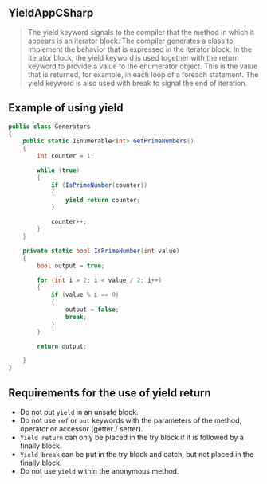 ## YieldAppCSharp
> The yield keyword signals to the compiler that the method in which it appears is an iterator block. The compiler generates a class to implement the behavior that is expressed in the iterator block. In the iterator block, the yield keyword is used together with the return keyword to provide a value to the enumerator object. This is the value that is returned, for example, in each loop of a foreach statement. The yield keyword is also used with break to signal the end of iteration.

## Example of using yield

```c#
public class Generators
{
    public static IEnumerable<int> GetPrimeNumbers()
    {
        int counter = 1;

        while (true)
        {
            if (IsPrimeNumber(counter))
            {
                yield return counter;
            }

            counter++;
        }
    }

    private static bool IsPrimeNumber(int value)
    {
        bool output = true;

        for (int i = 2; i < value / 2; i++)
        {
            if (value % i == 0)
            {
                output = false;
                break;
            }
        }

        return output;

    }
}
```

## Requirements for the use of yield return

* Do not put `yield` in an unsafe block.
* Do not use `ref` or `out` keywords with the parameters of the method, operator or accessor (getter / setter).
* `Yield return` can only be placed in the try block if it is followed by a finally block.
* `Yield break` can be put in the try block and catch, but not placed in the finally block.
* Do not use `yield` within the anonymous method.

